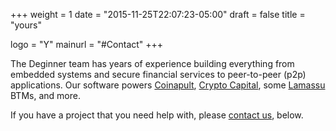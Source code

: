 +++
weight = 1
date = "2015-11-25T22:07:23-05:00"
draft = false
title = "yours"

logo = "Y"
mainurl = "#Contact"
+++

The Deginner team has years of experience building everything from embedded systems and secure financial services to peer-to-peer (p2p) applications. Our software powers [Coinapult](https://coinapult.com), [Crypto Capital](http://cryptocapital.co/), some [Lamassu](http://lamassu.is/) BTMs, and more.  

If you have a project that you need help with, please [contact us](#Contact), below.
